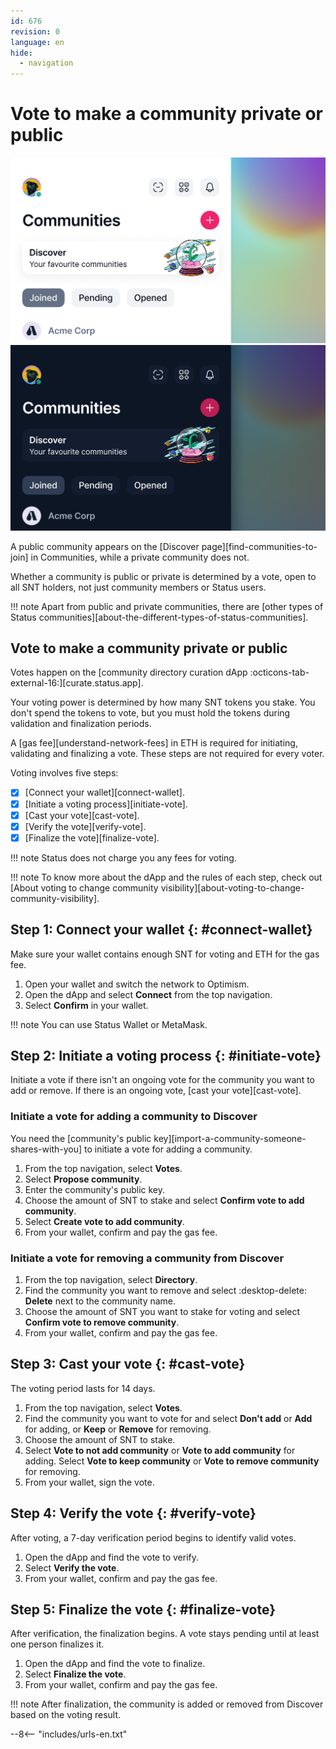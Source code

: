 ```yaml
---
id: 676
revision: 0
language: en
hide:
  - navigation
---
```


# Vote to make a community private or public

![A header image of the Communities section.](./vote-to-make-a-community-private-or-public/676-0-1-light.png#only-light)
![A header image of the Communities section.](./vote-to-make-a-community-private-or-public/676-0-1-dark.png#only-dark)

A public community appears on the [Discover page][find-communities-to-join] in Communities, while a private community does not.

Whether a community is public or private is determined by a vote, open to all SNT holders, not just community members or Status users.

!!! note
    Apart from public and private communities, there are [other types of Status communities][about-the-different-types-of-status-communities].

## Vote to make a community private or public

Votes happen on the [community directory curation dApp :octicons-tab-external-16:][curate.status.app].

Your voting power is determined by how many SNT tokens you stake. You don't spend the tokens to vote, but you must hold the tokens during validation and finalization periods. 

A [gas fee][understand-network-fees] in ETH is required for initiating, validating and finalizing a vote. These steps are not required for every voter.

Voting involves five steps:

- [x] [Connect your wallet][connect-wallet].
- [x] [Initiate a voting process][initiate-vote].
- [x] [Cast your vote][cast-vote].
- [x] [Verify the vote][verify-vote].
- [x] [Finalize the vote][finalize-vote].

!!! note
    Status does not charge you any fees for voting.

!!! note
    To know more about the dApp and the rules of each step, check out [About voting to change community visibility][about-voting-to-change-community-visibility].

## Step 1: Connect your wallet {: #connect-wallet}

Make sure your wallet contains enough SNT for voting and ETH for the gas fee.

1. Open your wallet and switch the network to Optimism.
1. Open the dApp and select **Connect** from the top navigation.
1. Select **Confirm** in your wallet.

!!! note
    You can use Status Wallet or MetaMask.

## Step 2: Initiate a voting process {: #initiate-vote}

Initiate a vote if there isn't an ongoing vote for the community you want to add or remove. If there is an ongoing vote, [cast your vote][cast-vote].

### Initiate a vote for adding a community to Discover

You need the [community's public key][import-a-community-someone-shares-with-you] to initiate a vote for adding a community.

1. From the top navigation, select **Votes**.
1. Select **Propose community**.
1. Enter the community's public key.
1. Choose the amount of SNT to stake and select **Confirm vote to add community**.
1. Select **Create vote to add community**.
1. From your wallet, confirm and pay the gas fee.

### Initiate a vote for removing a community from Discover

1. From the top navigation, select **Directory**.
1. Find the community you want to remove and select :desktop-delete: **Delete** next to the community name.
1. Choose the amount of SNT you want to stake for voting and select **Confirm vote to remove community**.
1. From your wallet, confirm and pay the gas fee.

## Step 3: Cast your vote {: #cast-vote}

The voting period lasts for 14 days.

1. From the top navigation, select **Votes**.
1. Find the community you want to vote for and select **Don't add** or **Add** for adding, or **Keep** or **Remove** for removing.
1. Choose the amount of SNT to stake.
1. Select **Vote to not add community** or **Vote to add community** for adding. Select **Vote to keep community** or **Vote to remove community** for removing.
1. From your wallet, sign the vote.

## Step 4: Verify the vote {: #verify-vote}

After voting, a 7-day verification period begins to identify valid votes.

1. Open the dApp and find the vote to verify.
1. Select **Verify the vote**.
1. From your wallet, confirm and pay the gas fee.

## Step 5: Finalize the vote {: #finalize-vote}

After verification, the finalization begins. A vote stays pending until at least one person finalizes it.

1. Open the dApp and find the vote to finalize.
1. Select **Finalize the vote**.
1. From your wallet, confirm and pay the gas fee.

!!! note
    After finalization, the community is added or removed from Discover based on the voting result.

--8<-- "includes/urls-en.txt"
